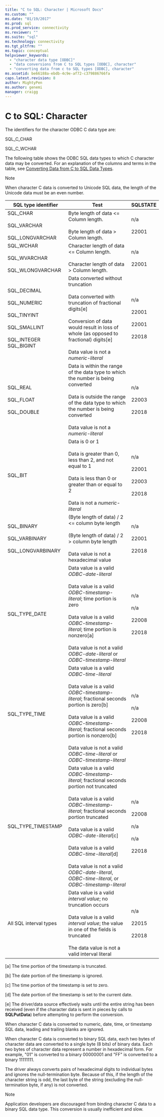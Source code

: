 ```yaml
---
title: "C to SQL: Character | Microsoft Docs"
ms.custom: ""
ms.date: "01/19/2017"
ms.prod: sql
ms.prod_service: connectivity
ms.reviewer: ""
ms.suite: "sql"
ms.technology: connectivity
ms.tgt_pltfrm: ""
ms.topic: conceptual
helpviewer_keywords: 
  - "character data type [ODBC]"
  - "data conversions from C to SQL types [ODBC], character"
  - "converting data from c to SQL types [ODBC], character"
ms.assetid: be66188a-ebdb-4c9e-af72-c379886766fa
caps.latest.revision: 8
author: MightyPen
ms.author: genemi
manager: craigg
---
```

# C to SQL: Character
The identifiers for the character ODBC C data type are:  
  
 SQL_C_CHAR  
  
 SQL_C_WCHAR  
  
 The following table shows the ODBC SQL data types to which C character data may be converted. For an explanation of the columns and terms in the table, see [Converting Data from C to SQL Data Types](../../../odbc/reference/appendixes/converting-data-from-c-to-sql-data-types.md).  
  
> [!NOTE]  
>  When character C data is converted to Unicode SQL data, the length of the Unicode data must be an even number.  
  
|SQL type identifier|Test|SQLSTATE|  
|-------------------------|----------|--------------|  
|SQL_CHAR<br /><br /> SQL_VARCHAR<br /><br /> SQL_LONGVARCHAR|Byte length of data <= Column length.<br /><br /> Byte length of data > Column length.|n/a<br /><br /> 22001|  
|SQL_WCHAR<br /><br /> SQL_WVARCHAR<br /><br /> SQL_WLONGVARCHAR|Character length of data <= Column length.<br /><br /> Character length of data > Column length.|n/a<br /><br /> 22001|  
|SQL_DECIMAL<br /><br /> SQL_NUMERIC<br /><br /> SQL_TINYINT<br /><br /> SQL_SMALLINT<br /><br /> SQL_INTEGER SQL_BIGINT|Data converted without truncation<br /><br /> Data converted with truncation of fractional digits[e]<br /><br /> Conversion of data would result in loss of whole (as opposed to fractional) digits[e]<br /><br /> Data value is not a *numeric-literal*|n/a<br /><br /> 22001<br /><br /> 22001<br /><br /> 22018|  
|SQL_REAL<br /><br /> SQL_FLOAT<br /><br /> SQL_DOUBLE|Data is within the range of the data type to which the number is being converted<br /><br /> Data is outside the range of the data type to which the number is being converted<br /><br /> Data value is not a *numeric-literal*|n/a<br /><br /> 22003<br /><br /> 22018|  
|SQL_BIT|Data is 0 or 1<br /><br /> Data is greater than 0, less than 2, and not equal to 1<br /><br /> Data is less than 0 or greater than or equal to 2<br /><br /> Data is not a *numeric-literal*|n/a<br /><br /> 22001<br /><br /> 22003<br /><br /> 22018|  
|SQL_BINARY<br /><br /> SQL_VARBINARY<br /><br /> SQL_LONGVARBINARY|(Byte length of data) / 2 <= column byte length<br /><br /> (Byte length of data) / 2 > column byte length<br /><br /> Data value is not a hexadecimal value|n/a<br /><br /> 22001<br /><br /> 22018|  
|SQL_TYPE_DATE|Data value is a valid *ODBC-date-literal*<br /><br /> Data value is a valid *ODBC-timestamp-literal*; time portion is zero<br /><br /> Data value is a valid *ODBC-timestamp-literal*; time portion is nonzero[a]<br /><br /> Data value is not a valid *ODBC-date-literal* or *ODBC-timestamp-literal*|n/a<br /><br /> n/a<br /><br /> 22008<br /><br /> 22018|  
|SQL_TYPE_TIME|Data value is a valid *ODBC-time-literal*<br /><br /> Data value is a valid *ODBC-timestamp-literal*; fractional seconds portion is zero[b]<br /><br /> Data value is a valid *ODBC-timestamp-literal*; fractional seconds portion is nonzero[b]<br /><br /> Data value is not a valid *ODBC-time-literal* or *ODBC-timestamp-literal*|n/a<br /><br /> n/a<br /><br /> 22008<br /><br /> 22018|  
|SQL_TYPE_TIMESTAMP|Data value is a valid *ODBC-timestamp-literal*; fractional seconds portion not truncated<br /><br /> Data value is a valid *ODBC-timestamp-literal*; fractional seconds portion truncated<br /><br /> Data value is a valid *ODBC-date-literal*[c]<br /><br /> Data value is a valid *ODBC-time-literal*[d]<br /><br /> Data value is not a valid *ODBC-date-literal*, *ODBC-time-literal*, or *ODBC-timestamp-literal*|n/a<br /><br /> 22008<br /><br /> n/a<br /><br /> n/a<br /><br /> 22018|  
|All SQL interval types|Data value is a valid *interval value*; no truncation occurs<br /><br /> Data value is a valid *interval value*; the value in one of the fields is truncated<br /><br /> The data value is not a valid interval literal|n/a<br /><br /> 22015<br /><br /> 22018|  
  
 [a]   The time portion of the timestamp is truncated.  
  
 [b]   The date portion of the timestamp is ignored.  
  
 [c]   The time portion of the timestamp is set to zero.  
  
 [d]   The date portion of the timestamp is set to the current date.  
  
 [e]   The driver/data source effectively waits until the entire string has been received (even if the character data is sent in pieces by calls to **SQLPutData**) before attempting to perform the conversion.  
  
 When character C data is converted to numeric, date, time, or timestamp SQL data, leading and trailing blanks are ignored.  
  
 When character C data is converted to binary SQL data, each two bytes of character data are converted to a single byte (8 bits) of binary data. Each two bytes of character data represent a number in hexadecimal form. For example, "01" is converted to a binary 00000001 and "FF" is converted to a binary 11111111.  
  
 The driver always converts pairs of hexadecimal digits to individual bytes and ignores the null-termination byte. Because of this, if the length of the character string is odd, the last byte of the string (excluding the null-termination byte, if any) is not converted.  
  
> [!NOTE]  
>  Application developers are discouraged from binding character C data to a binary SQL data type. This conversion is usually inefficient and slow.
